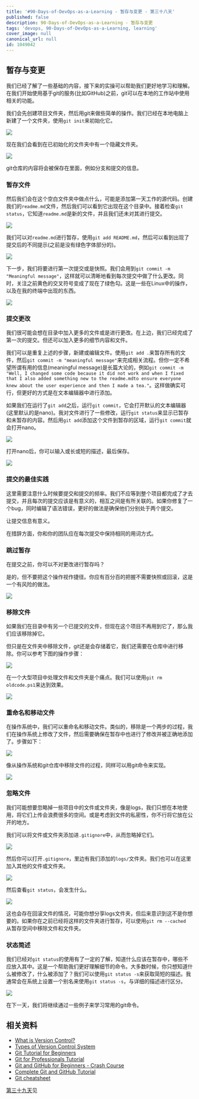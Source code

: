 ```yaml
---
title: '#90-Days-of-DevOps-as-a-Learning - 暂存与变更 - 第三十八天'
published: false
description: 90-Days-of-DevOps-as-a-Learning - 暂存与变更
tags: 'devops, 90-Days-of-DevOps-as-a-Learning, learning'
cover_image: null
canonical_url: null
id: 1049042
---
```


## 暂存与变更

我们已经了解了一些基础的内容，接下来的实操可以帮助我们更好地学习和理解。在我们开始使用基于git的服务(比如GitHub)之前，git可以在本地的工作站中使用相关的功能。

我们会先创建项目文件夹，然后用git来做些简单的操作。我们已经在本地电脑上新建了一个文件夹，使用`git init`来初始化它。

![](../../Days/Images/Day38_Git1.png)

现在我们会看到在已初始化的文件夹中有一个隐藏文件夹。

![](../../Days/Images/Day38_Git2.png)

git仓库的内容将会被保存在里面，例如分支和提交的信息。

### 暂存文件

然后我们会在这个空白文件夹中做点什么，可能是添加第一天工作的源代码。创建我们的`readme.md`文件，然后我们可以看到它出现在这个目录中。接着检查`git status`，它知道`readme.md`是新的文件，并且我们还未对其进行提交。

![](../../Days/Images/Day38_Git3.png)

我们可以对`readme.md`进行暂存，使用`git add README.md`，然后可以看到出现了提交后的不同提示(之前是没有绿色字体部分的)。

![](../../Days/Images/Day38_Git4.png)

下一步，我们将要进行第一次提交或是快照。我们会用到`git commit -m "Meaningful message"`，这样就可以清晰地看到每次提交中做了什么更改。同时，关注之前黄色的交叉符号变成了现在了绿色勾。这是一些在Linux中的操作，以及在我的终端中出现的东西。

![](../../Days/Images/Day38_Git5.png)

### 提交更改

我们很可能会想在目录中加入更多的文件或是进行更改。在上边，我们已经完成了第一次的提交。但还可以加入更多的细节内容和文件。

我们可以是重复上述的步骤，新建或编辑文件。使用`git add .`来暂存所有的文件，然后`git commit -m "meaningful message"`来完成相关流程。但你一定不希望所谓有用的信息(meaningful message)是长篇大论的，例如`git commit -m "Well, I changed some code because it did not work and when I fixed that I also added something new to the readme.mdto ensure everyone knew about the user experience and then I made a tea."`。这样做确实可行，但更好的方式是在文本编辑器中进行添加。

如果我们在运行了`git add`之后，运行`git commit`，它会打开默认的文本编辑器(这里默认的是nano)。我对文件进行了一些修改，运行`git status`来显示已暂存和未暂存的内容。然后用`git add`添加这个文件到暂存的区域，运行`git commit`就会打开nano。

![](../../Days/Images/Day38_Git6.png)

打开nano后，你可以输入或长或短的描述，最后保存。

![](../../Days/Images/Day38_Git7.png)

### 提交的最佳实践

这里需要注意什么时候要提交和提交的频率。我们不应等到整个项目都完成了才去提交，并且每次的提交应该是有意义的，相互之间是有所关联的。如果你修复了一个bug，同时编辑了语法错误，更好的做法是确保他们分别处于两个提交。

让提交信息有意义。

在措辞方面，你和你的团队应在每次提交中保持相同的用词方式。

### 跳过暂存

在提交之前，你可以不对更改进行暂存吗？

是的，但不要把这个操作视作捷径。你应有百分百的把握不需要快照或回滚，这是一个有风险的做法。

![](../../Days/Images/Day38_Git8.png)

### 移除文件

如果我们在目录中有另一个已提交的文件，但现在这个项目不再用到它了，那么我们应该移除掉它。

但只是在文件夹中移除文件，git还是会存储着它，我们还需要在仓库中进行移除。你可以参考下图的操作步骤：

![](../../Days/Images/Day38_Git9.png)

在一个大型项目中处理文件和文件夹是个痛点。我们可以使用`git rm oldcode.ps1`来达到效果。

![](../../Days/Images/Day38_Git10.png)

### 重命名和移动文件

在操作系统中，我们可以重命名和移动文件。类似的，移除是一个两步的过程，我们在操作系统上修改了文件，然后需要确保在暂存中也进行了修改并被正确地添加了。步骤如下：

![](../../Days/Images/Day38_Git11.png)

像从操作系统和git仓库中移除文件的过程，同样可以用git命令来实现。

![](../../Days/Images/Day38_Git12.png)

### 忽略文件

我们可能想要忽略掉一些项目中的文件或文件夹，像是logs，我们只想在本地使用，将它们上传会浪费很多的空间。或是考虑到文件的私密性，你不行将它放在公开的地方。

我们可以将文件或文件夹添加进`.gitignore`中，从而忽略掉它们。

![](../../Days/Images/Day38_Git13.png)

然后你可以打开`.gitignore`，里边有我们添加的`logs/`文件夹。我们也可以在这里加入其他的文件或文件夹。

![](../../Days/Images/Day38_Git14.png)

然后查看`git status`，会发生什么。

![](../../Days/Images/Day38_Git15.png)

这也会存在回滚文件的情况，可能你想分享logs文件夹，但后来意识到这不是你想要的。如果你在之前已经将这样的文件夹进行暂存，可以使用`git rm --cached `从暂存空间中移除文件和文件夹。

### 状态简述

我们已经对`git status`的使用有了一定的了解，知道什么应该在暂存中，哪些不应放入其中。这是一个帮助我们更好理解细节的命令。大多数时候，你只想知道什么被修改了，什么被添加了？我们可以使用`git status -s`来获取简短的描述。我通常会在系统上设置一个别名来使用`git status -s`，与详细的描述进行区分。

![](../../Days/Images/Day38_Git16.png)

在下一天，我们将继续通过一些例子来学习常用的git命令。

## 相关资料

- [What is Version Control?](https://www.youtube.com/watch?v=Yc8sCSeMhi4)
- [Types of Version Control System](https://www.youtube.com/watch?v=kr62e_n6QuQ)
- [Git Tutorial for Beginners](https://www.youtube.com/watch?v=8JJ101D3knE&t=52s)
- [Git for Professionals Tutorial](https://www.youtube.com/watch?v=Uszj_k0DGsg)
- [Git and GitHub for Beginners - Crash Course](https://www.youtube.com/watch?v=RGOj5yH7evk&t=8s)
- [Complete Git and GitHub Tutorial](https://www.youtube.com/watch?v=apGV9Kg7ics)
- [Git cheatsheet](https://www.atlassian.com/git/tutorials/atlassian-git-cheatsheet)

[第三十九天](day39.md)见
